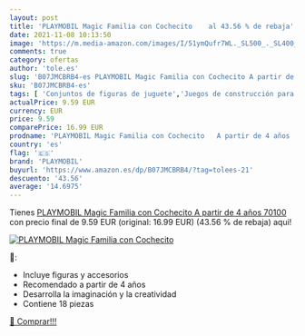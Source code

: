 ```yaml
---
layout: post
title: 'PLAYMOBIL Magic Familia con Cochecito    al 43.56 % de rebaja'
date: 2021-11-08 10:13:50
image: 'https://m.media-amazon.com/images/I/51ymQufr7WL._SL500_._SL400_.jpg'
comments: true
category: ofertas
author: 'tole.es'
slug: 'B07JMCBRB4-es PLAYMOBIL Magic Familia con Cochecito A partir de 4 años...'
sku: 'B07JMCBRB4-es'
tags: [ 'Conjuntos de figuras de juguete','Juegos de construcción para niños','Juguetes','Juguetes y juegos','Muñecos y figuras','playmobil', ]
actualPrice: 9.59 EUR
currency: EUR
price: 9.59
comparePrice: 16.99 EUR
prodname: 'PLAYMOBIL Magic Familia con Cochecito   A partir de 4 años  70100 '
country: 'es'
flag: '🇪🇸'
brand: 'PLAYMOBIL'
buyurl: 'https://www.amazon.es/dp/B07JMCBRB4/?tag=tolees-21'
descuento: '43.56'
average: '14.6975'
---
```


Tienes [PLAYMOBIL Magic Familia con Cochecito   A partir de 4 años  70100 ](https://www.amazon.es/dp/B07JMCBRB4/?tag=tolees-21) con precio final de  9.59 EUR (original: 16.99 EUR) (43.56 %  de rebaja) aqui!

[![PLAYMOBIL Magic Familia con Cochecito   ](https://m.media-amazon.com/images/I/51ymQufr7WL._SL500_._SL400_.jpg)](https://www.amazon.es/dp/B07JMCBRB4/?tag=tolees-21)

🔎:

- Incluye figuras y accesorios
- Recomendado a partir de 4 años
- Desarrolla la imaginación y la creatividad
- Contiene 18 piezas

[🛒 Comprar!!!](https://www.amazon.es/dp/B07JMCBRB4/?tag=tolees-21)
